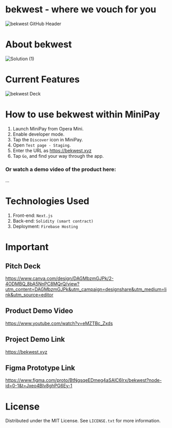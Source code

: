 # bekwest - where we vouch for you
![bekwest GitHub Header](https://github.com/user-attachments/assets/c72b7135-18bc-44bb-b6f3-300f7d99c61b)


# About bekwest
![Solution (1)](https://github.com/user-attachments/assets/815cd389-0b75-4d01-8e85-b130cf974254)

# Current Features
![bekwest Deck](https://github.com/user-attachments/assets/d704f79e-486b-42df-a4c3-1929e19defa3)



# How to use bekwest within MiniPay
1. Launch MiniPay from Opera Mini.
2. Enable developer mode.
3. Tap the `Discover` icon in MiniPay.
4. Open `Test page - Staging`.
5. Enter the URL as https://bekwest.xyz
6. Tap `Go`, and find your way through the app.

### Or watch a demo video of the product here: 
...

# Technologies Used
1. Front-end: `Next.js`
2. Back-end: `Solidity (smart contract)`
3. Deployment: `Firebase Hosting`

# Important
## Pitch Deck
https://www.canva.com/design/DAGMbzmGJPk/2-4ODMBQ_8bA5NnPC8MQrQ/view?utm_content=DAGMbzmGJPk&utm_campaign=designshare&utm_medium=link&utm_source=editor

## Product Demo Video
https://www.youtube.com/watch?v=eMZTBc_Zxds

## Project Demo Link
https://bekwest.xyz

## Figma Prototype Link
https://www.figma.com/proto/BtNgsqeEDmeg4aSAlC6Irx/bekwest?node-id=0-1&t=Jxeo4BIv8ghPG6Ey-1

# License
Distributed under the MIT License. See `LICENSE.txt` for more information.
